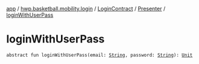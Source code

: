 [app](../../../index.md) / [hwp.basketball.mobility.login](../../index.md) / [LoginContract](../index.md) / [Presenter](index.md) / [loginWithUserPass](.)

# loginWithUserPass

`abstract fun loginWithUserPass(email: `[`String`](https://kotlinlang.org/api/latest/jvm/stdlib/kotlin/-string/index.html)`, password: `[`String`](https://kotlinlang.org/api/latest/jvm/stdlib/kotlin/-string/index.html)`): `[`Unit`](https://kotlinlang.org/api/latest/jvm/stdlib/kotlin/-unit/index.html)